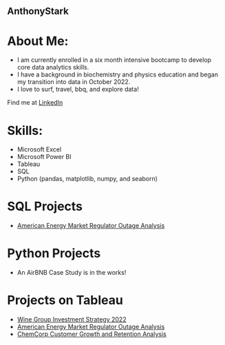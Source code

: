 ## AnthonyStark

# **About Me:**
  + I am currently enrolled in a six month intensive bootcamp to develop core data analytics skills.
  + I have a background in biochemistry and physics education and began my transition into data in October 2022.
  + I love to surf, travel, bbq, and explore data!

Find me at [LinkedIn](https://www.linkedin.com/in/amstark22/)

# **Skills:**
+ Microsoft Excel
+ Microsoft Power BI
+ Tableau
+ SQL
+ Python (pandas, matplotlib, numpy, and seaborn)

# **SQL Projects**
- [American Energy Market Regulator Outage Analysis](https://github.com/astark117/AEMR-Project/blob/main/AEMR%20SQL%20Queries.txt)

# **Python Projects**
- An AirBNB Case Study is in the works!

# **Projects on Tableau**
- [Wine Group Investment Strategy 2022](https://public.tableau.com/app/profile/anthony.stark3004/viz/AWGInvestmentStrategy-Capstone1/ExecutivePresentation)
- [American Energy Market Regulator Outage Analysis](https://public.tableau.com/app/profile/anthony.stark3004/viz/AEMRCaseStudy_16694175595350/AEMRExecutiveSummary)
- [ChemCorp Customer Growth and Retention Analysis](https://public.tableau.com/app/profile/anthony.stark3004/viz/ChemCorpCaseStudy_16672422049150/ExecutivePresentation)

